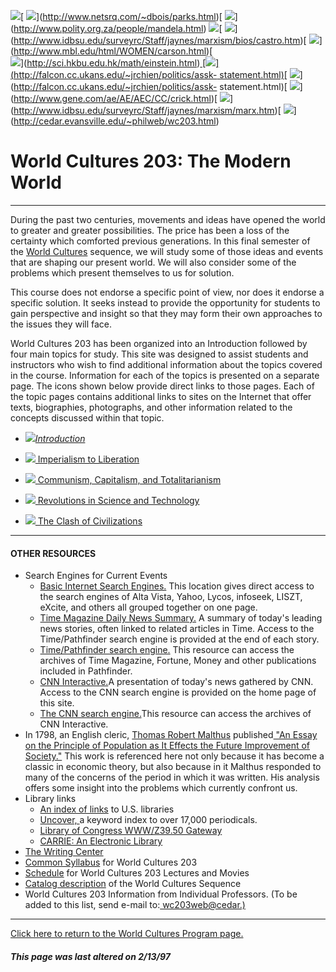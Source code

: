[![](parks.jpg)](http://www.netsrq.com/~dbois/parks.html)[
[![](mandela.gif)](http://www.polity.org.za/people/mandela.html)](http://www.netsrq.com/~dbois/parks.html)[
[![](johnson.gif)](http://www.schoolnet.ca/collections/epj/epjhome.htm)](http://www.polity.org.za/people/mandela.html)
[![](castro1.gif)](http://www.idbsu.edu/surveyrc/Staff/jaynes/marxism/bios/castro.htm)[
[![](carson.gif)](http://www.mbl.edu/html/WOMEN/carson.html)](http://www.idbsu.edu/surveyrc/Staff/jaynes/marxism/bios/castro.htm)[
[![](einstein.jpg)](http://sci.hkbu.edu.hk/math/einstein.html)](http://www.mbl.edu/html/WOMEN/carson.html)[  
[![](mao2.gif)](http://www.idbsu.edu/surveyrc/Staff/jaynes/marxism/bios/mao.htm)](http://sci.hkbu.edu.hk/math/einstein.html)[
[![](aung.jpg)](http://falcon.cc.ukans.edu/~jrchien/politics/assk-
statement.html)](http://www.idbsu.edu/surveyrc/Staff/jaynes/marxism/bios/mao.htm)[
[![](crick.gif)](http://www.gene.com/ae/AE/AEC/CC/crick.html)](http://falcon.cc.ukans.edu/~jrchien/politics/assk-
statement.html)[
[![](marx.gif)](http://www.idbsu.edu/surveyrc/Staff/jaynes/marxism/marx.htm)](http://www.gene.com/ae/AE/AEC/CC/crick.html)[
[![](darwin.gif)](http://cedar.evansville.edu/~philweb/wc203.html)](http://www.idbsu.edu/surveyrc/Staff/jaynes/marxism/marx.htm)[
[![](gandhi2.gif)](http://www.cbu.edu/Gandhi/)](http://cedar.evansville.edu/~philweb/wc203.html)[
](http://www.cbu.edu/Gandhi/)

# **World Cultures 203: The Modern World**

* * *

During the past two centuries, movements and ideas have opened the world to
greater and greater possibilities. The price has been a loss of the certainty
which comforted previous generations. In this final semester of the [World
Cultures](http://www.evansville.edu/showcase/wc.html) sequence, we will study
some of those ideas and events that are shaping our present world. We will
also consider some of the problems which present themselves to us for
solution.

This course does not endorse a specific point of view, nor does it endorse a
specific solution. It seeks instead to provide the opportunity for students to
gain perspective and insight so that they may form their own approaches to the
issues they will face.

World Cultures 203 has been organized into an Introduction followed by four
main topics for study. This site was designed to assist students and
instructors who wish to find additional information about the topics covered
in the course. Information for each of the topics is presented on a separate
page. The icons shown below provide direct links to those pages. Each of the
topic pages contains additional links to sites on the Internet that offer
texts, biographies, photographs, and other information related to the concepts
discussed within that topic.

  * [![](wc.gif)](intro.htm)_[Introduction](intro.htm)_

  

  * [![](imperial.gif)](imperial.htm)[ Imperialism to Liberation](imperial.htm)

  

  * [![](capital.gif)](capital.htm)[ Communism, Capitalism, and Totalitarianism](capital.htm)

  

  * [![](science.gif)](science.htm)[ Revolutions in Science and Technology](science.htm)

  

  * [![](conflict.jpg)](conflict.htm)[ The Clash of Civilizations](conflict.htm)

  

* * *

#### **OTHER RESOURCES**

  * Search Engines for Current Events
    * [Basic Internet Search Engines.](http://scoop.evansville.net/inetsearch1.html) This location gives direct access to the search engines of Alta Vista, Yahoo, Lycos, infoseek, LISZT, eXcite, and others all grouped together on one page. 
    * [Time Magazine Daily News Summary.](http://pathfinder.com/@@S5s0wAYACfars@Gz/time/daily/) A summary of today's leading news stories, often linked to related articles in Time. Access to the Time/Pathfinder search engine is provided at the end of each story.
    * [Time/Pathfinder search engine.](http://pathfinder.com/cgi-bin/p_search/navbar) This resource can access the archives of Time Magazine, Fortune, Money and other publications included in Pathfinder.
    * [CNN Interactive.](http://cnn.com)A presentation of today's news gathered by CNN. Access to the CNN search engine is provided on the home page of this site.
    * [The CNN search engine.](http://cnn.com/SEARCH)This resource can access the archives of CNN Interactive.
  * In 1798, an English cleric, [Thomas Robert Malthus](malthus.htm) published[ "An Essay on the Principle of Population as It Effects the Future Improvement of Society."](http://www.ecn.bris.ac.uk/het/malthus/popu.txt) This work is referenced here not only because it has become a classic in economic theory, but also because in it Malthus responded to many of the concerns of the period in which it was written. His analysis offers some insight into the problems which currently confront us.
  * Library links 
    * [An index of links](gopher://libgopher.yale.edu:70/11/Americas/US) to U.S. libraries
    * [Uncover, ](http://carl.org/uncover/unchome.html)a keyword index to over 17,000 periodicals.
    * [Library of Congress WWW/Z39.50 Gateway](http://lcweb.loc.gov/z3950/)
    * [CARRIE: An Electronic Library](http://kuhttp.cc.ukans.edu/carrie/carrie_main.html)
  * [The Writing Center](http://cedar.evansville.edu/~wc102web/102writ.html)
  * [Common Syllabus](syllabus.htm) for World Cultures 203
  * [Schedule](schedule.htm) for World Cultures 203 Lectures and Movies
  * [Catalog description](http://cedar.evansville.edu/~pubweb/catalog/gen_ed/wc_c.html) of the World Cultures Sequence
  * World Cultures 203 Information from Individual Professors. (To be added to this list, send e-mail to:[ wc203web@cedar.)](mailto:wc203web@cedar.evansville.edu)

* * *

[Click here to return to the World Cultures Program
page.](http://www.evansville.edu/showcase/wc.html)

##### This page was last altered on 2/13/97

